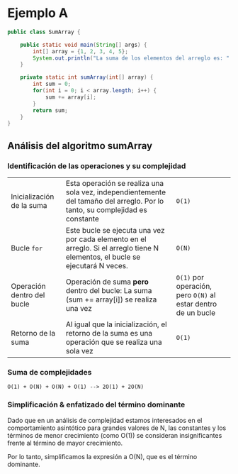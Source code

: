 # Ejemplo A

```java
public class SumArray {

    public static void main(String[] args) {
        int[] array = {1, 2, 3, 4, 5};
        System.out.println("La suma de los elementos del arreglo es: " + sumArray(array));
    }

    private static int sumArray(int[] array) {
        int sum = 0;
        for(int i = 0; i < array.length; i++) {
            sum += array[i];
        }
        return sum;
    }
}
```

## Análisis del algoritmo sumArray

### Identificación de las operaciones y su complejidad

||||
|-|-|-|
|Inicialización de la suma|Esta operación se realiza una sola vez, independientemente del tamaño del arreglo. Por lo tanto, su complejidad es constante|`O(1)`|
|Bucle `for`|Este bucle se ejecuta una vez por cada elemento en el arreglo. Si el arreglo tiene N elementos, el bucle se ejecutará N veces.|`O(N)`|
|Operación dentro del bucle|Operación de suma **pero** dentro del bucle: La suma (sum += array[i]) se realiza una vez|`O(1)` por operación, pero `O(N)` al estar dentro de un bucle|
|Retorno de la suma|Al igual que la inicialización, el retorno de la suma es una operación que se realiza una sola vez|`O(1)`|

### Suma de complejidades

`O(1) + O(N) + O(N) + O(1) --> 2O(1) + 2O(N)`

### Simplificación & enfatizado del término dominante

Dado que en un análisis de complejidad estamos interesados en el comportamiento asintótico para grandes valores de N, las constantes y los términos de menor crecimiento (como O(1)) se consideran insignificantes frente al término de mayor crecimiento.

Por lo tanto, simplificamos la expresión a O(N), que es el término dominante.

